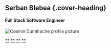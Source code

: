 Serban Blebea {.cover-heading}
-------------

#### Full Stack Software Engineer

![Cosmin Dumitrache profile
picture](Dana%20Papacic%C4%83_files/dana.png)

[**](mailto:danielapapacica@gmail.com)
[**](https://www.linkedin.com/in/elena-daniela-papacic%C4%83-875a5315b/)
[**](https://www.facebook.com/dana.papacica)
[**](https://github.com/danielapapacica)
